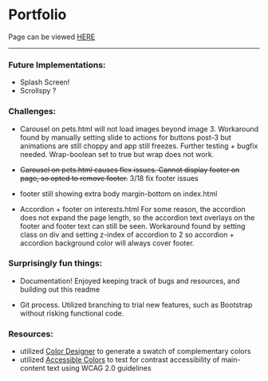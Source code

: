 # Portfolio

Page can be viewed [HERE](https://kmmiller418.github.io/html-portfolio/)

<hr>

### Future Implementations:
* Splash Screen!
* Scrollspy ?

### Challenges:
* Carousel on pets.html will not load images beyond image 3. Workaround found by manually setting slide to actions for buttons post-3 but animations are still choppy and app still freezes. Further testing + bugfix needed. Wrap-boolean set to true but wrap does not work.

* ~~Carousel on pets.html causes flex issues. Cannot display footer on page, so opted to remove footer.~~  3/18 fix footer issues

* footer still showing extra body margin-bottom on index.html

* Accordion + footer on interests.html For some reason, the accordion does not expand the page length, so the accordion text overlays on the footer and footer text can still be seen. Workaround found by setting class on div and setting z-index of accordion to 2 so accordion + accordion background color will always cover footer. 

### Surprisingly fun things:
* Documentation! Enjoyed keeping track of bugs and resources, and building out this readme

* Git process. Utilized branching to trial new features, such as Bootstrap without risking functional code.

### Resources:
* utilized [Color Designer](https://colordesigner.io/) to generate a swatch of complementary colors
* utilized [Accessible Colors](https://accessible-colors.com/) to test for contrast accessibility of main-content text using WCAG 2.0 guidelines
